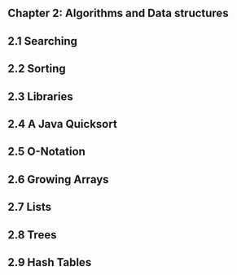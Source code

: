 ## Chapter 2: Algorithms and Data structures

## 2.1 Searching
## 2.2 Sorting
## 2.3 Libraries
## 2.4 A Java Quicksort
## 2.5 O-Notation
## 2.6 Growing Arrays
## 2.7 Lists
## 2.8 Trees
## 2.9 Hash Tables
